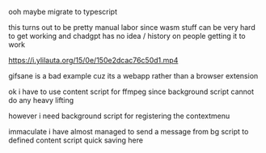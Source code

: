 ooh maybe migrate to typescript

this turns out to be pretty manual labor since wasm stuff can be very hard to get working and chadgpt has no idea / history on people getting it to work

https://i.ylilauta.org/15/0e/150e2dcac76c50d1.mp4

gifsane is a bad example cuz its a webapp rather than a browser extension

ok i have to use content script for ffmpeg since background script cannot do any heavy lifting

however i need background script for registering the contextmenu

immaculate i have almost managed to send a message from bg script to defined content script quick saving here